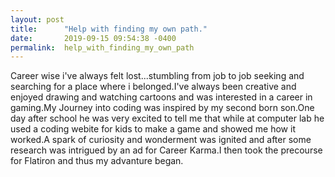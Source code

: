 ```yaml
---
layout: post
title:      "Help with finding my own path."
date:       2019-09-15 09:54:38 -0400
permalink:  help_with_finding_my_own_path
---
```



Career wise i've always felt lost...stumbling from job to job seeking and searching for a place where i belonged.I've always been creative and enjoyed drawing and watching cartoons and was interested in a career in gaming.My Journey into coding was inspired by my second born son.One day after school he was very excited to tell me that while at computer lab he used a coding webite for kids to make a game and showed me how it worked.A spark of curiosity and wonderment was ignited and after some research was intrigued by an ad for Career Karma.I then took the precourse for Flatiron and thus my advanture began.
